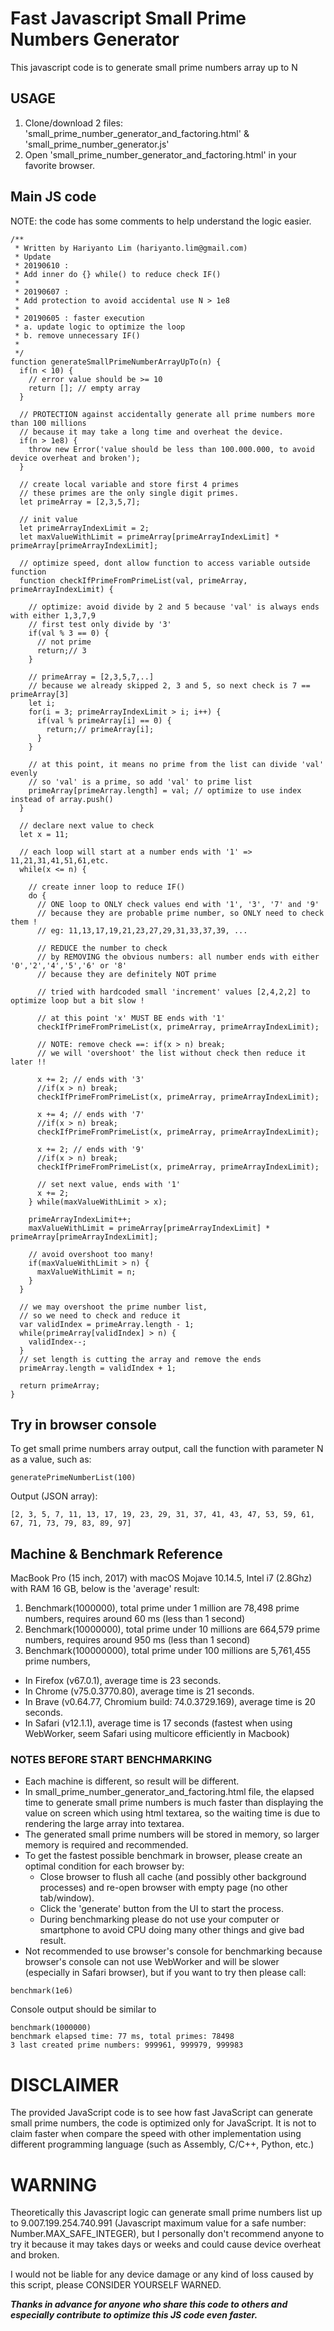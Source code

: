 # Fast Javascript Small Prime Numbers Generator

This javascript code is to generate small prime numbers array up to N

## USAGE
1. Clone/download 2 files: 'small_prime_number_generator_and_factoring.html' & 'small_prime_number_generator.js'
2. Open 'small_prime_number_generator_and_factoring.html' in your favorite browser.

## Main JS code
NOTE: the code has some comments to help understand the logic easier.

```
/**
 * Written by Hariyanto Lim (hariyanto.lim@gmail.com)
 * Update
 * 20190610 :
 * Add inner do {} while() to reduce check IF()
 * 
 * 20190607 :
 * Add protection to avoid accidental use N > 1e8
 * 
 * 20190605 : faster execution
 * a. update logic to optimize the loop
 * b. remove unnecessary IF()
 * 
 */
function generateSmallPrimeNumberArrayUpTo(n) {
  if(n < 10) {
    // error value should be >= 10
    return []; // empty array
  }

  // PROTECTION against accidentally generate all prime numbers more than 100 millions
  // because it may take a long time and overheat the device.
  if(n > 1e8) {
    throw new Error('value should be less than 100.000.000, to avoid device overheat and broken');    
  }

  // create local variable and store first 4 primes
  // these primes are the only single digit primes.
  let primeArray = [2,3,5,7];

  // init value
  let primeArrayIndexLimit = 2;
  let maxValueWithLimit = primeArray[primeArrayIndexLimit] * primeArray[primeArrayIndexLimit];

  // optimize speed, dont allow function to access variable outside function
  function checkIfPrimeFromPrimeList(val, primeArray, primeArrayIndexLimit) {
    
    // optimize: avoid divide by 2 and 5 because 'val' is always ends with either 1,3,7,9
    // first test only divide by '3'
    if(val % 3 == 0) {
      // not prime
      return;// 3
    }

    // primeArray = [2,3,5,7,..]
    // because we already skipped 2, 3 and 5, so next check is 7 == primeArray[3]
    let i;
    for(i = 3; primeArrayIndexLimit > i; i++) {
      if(val % primeArray[i] == 0) {
        return;// primeArray[i];
      }
    }

    // at this point, it means no prime from the list can divide 'val' evenly
    // so 'val' is a prime, so add 'val' to prime list
    primeArray[primeArray.length] = val; // optimize to use index instead of array.push()
  }

  // declare next value to check
  let x = 11;

  // each loop will start at a number ends with '1' => 11,21,31,41,51,61,etc.
  while(x <= n) {

    // create inner loop to reduce IF()
    do {
      // ONE loop to ONLY check values end with '1', '3', '7' and '9'
      // because they are probable prime number, so ONLY need to check them !
      // eg: 11,13,17,19,21,23,27,29,31,33,37,39, ...

      // REDUCE the number to check 
      // by REMOVING the obvious numbers: all number ends with either '0','2','4','5','6' or '8'
      // because they are definitely NOT prime

      // tried with hardcoded small 'increment' values [2,4,2,2] to optimize loop but a bit slow !

      // at this point 'x' MUST BE ends with '1'
      checkIfPrimeFromPrimeList(x, primeArray, primeArrayIndexLimit);

      // NOTE: remove check ==: if(x > n) break;
      // we will 'overshoot' the list without check then reduce it later !!

      x += 2; // ends with '3' 
      //if(x > n) break;
      checkIfPrimeFromPrimeList(x, primeArray, primeArrayIndexLimit);

      x += 4; // ends with '7' 
      //if(x > n) break;
      checkIfPrimeFromPrimeList(x, primeArray, primeArrayIndexLimit);

      x += 2; // ends with '9' 
      //if(x > n) break;
      checkIfPrimeFromPrimeList(x, primeArray, primeArrayIndexLimit);

      // set next value, ends with '1' 
      x += 2;
    } while(maxValueWithLimit > x);
    
    primeArrayIndexLimit++;
    maxValueWithLimit = primeArray[primeArrayIndexLimit] * primeArray[primeArrayIndexLimit];
    
    // avoid overshoot too many!
    if(maxValueWithLimit > n) {
      maxValueWithLimit = n;
    }
  }

  // we may overshoot the prime number list, 
  // so we need to check and reduce it
  var validIndex = primeArray.length - 1;
  while(primeArray[validIndex] > n) {
    validIndex--;
  }
  // set length is cutting the array and remove the ends
  primeArray.length = validIndex + 1;

  return primeArray;
}
```

## Try in browser console
To get small prime numbers array output, call the function with parameter N as a value, such as:
```
generatePrimeNumberList(100)
```
Output (JSON array):
```
[2, 3, 5, 7, 11, 13, 17, 19, 23, 29, 31, 37, 41, 43, 47, 53, 59, 61, 67, 71, 73, 79, 83, 89, 97]
```


## Machine & Benchmark Reference
MacBook Pro (15 inch, 2017) with macOS Mojave 10.14.5, Intel i7 (2.8Ghz) with RAM 16 GB, below is the 'average' result:
1. Benchmark(1000000), total prime under 1 million are 78,498 prime numbers, requires around 60 ms (less than 1 second)
2. Benchmark(10000000), total prime under 10 millions are 664,579 prime numbers, requires around 950 ms (less than 1 second)
3. Benchmark(100000000), total prime under 100 millions are 5,761,455 prime numbers,
* In Firefox (v67.0.1), average time is 23 seconds.
* In Chrome (v75.0.3770.80), average time is 21 seconds.
* In Brave (v0.64.77, Chromium build: 74.0.3729.169), average time is 20 seconds.
* In Safari (v12.1.1), average time is 17 seconds (fastest when using WebWorker, seem Safari using multicore efficiently in Macbook)

### NOTES BEFORE START BENCHMARKING
* Each machine is different, so result will be different.
* In small_prime_number_generator_and_factoring.html file, the elapsed time to generate small prime numbers is much faster than displaying the value on screen which using html textarea, so the waiting time is due to rendering the large array into textarea.
* The generated small prime numbers will be stored in memory, so larger memory is required and recommended.
* To get the fastest possible benchmark in browser, please create an optimal condition for each browser by:
  * Close browser to flush all cache (and possibly other background processes) and re-open browser with empty page (no other tab/window).
  * Click the 'generate' button from the UI to start the process.
  * During benchmarking please do not use your computer or smartphone to avoid CPU doing many other things and give bad result.
* Not recommended to use browser's console for benchmarking because browser's console can not use WebWorker and will be slower (especially in Safari browser), but if you want to try then please call:
```
benchmark(1e6)
```
Console output should be similar to
```
benchmark(1000000)
benchmark elapsed time: 77 ms, total primes: 78498
3 last created prime numbers: 999961, 999979, 999983
```

# DISCLAIMER
The provided JavaScript code is to see how fast JavaScript can generate small prime numbers, 
the code is optimized only for JavaScript.
It is not to claim faster when compare the speed with other implementation using different programming language (such as Assembly, C/C++, Python, etc.)

# WARNING
Theoretically this Javascript logic can generate small prime numbers list up to 9.007.199.254.740.991 (Javascript maximum value for a safe number: Number.MAX_SAFE_INTEGER), but I personally don't recommend anyone to try it because it may takes days or weeks and could cause device overheat and broken.

I would not be liable for any device damage or any kind of loss caused by this script, please CONSIDER YOURSELF WARNED.





***Thanks in advance for anyone who share this code to others and especially contribute to optimize this JS code even faster.***